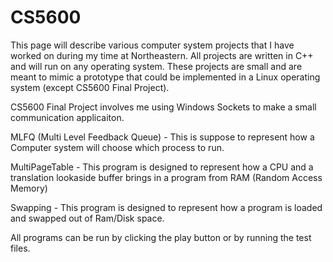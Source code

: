 # CS5600

This page will describe various computer system projects that I have worked on during my time at Northeastern. All projects are written in C++ and will run on any operating system. These projects are small and are meant to mimic a prototype that could be implemented in a Linux operating system (except CS5600 Final Project).

CS5600 Final Project involves me using Windows Sockets to make a small communication applicaiton. 

MLFQ (Multi Level Feedback Queue) - This is suppose to represent how a Computer system will choose which process to run. 

MultiPageTable - This program is designed to represent how a CPU and a translation lookaside buffer brings in a program from RAM (Random Access Memory)

Swapping - This program is designed to represent how a program is loaded and swapped out of Ram/Disk space.

All programs can be run by clicking the play button or by running the test files.
